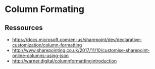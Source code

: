# Column Formating

## Ressources

- <https://docs.microsoft.com/en-us/sharepoint/dev/declarative-customization/column-formatting>
- <http://www.sharepointing.co.uk/2017/11/10/customise-sharepoint-online-columns-using-json>
- <http://warner.digital/columnformattingintroduction>